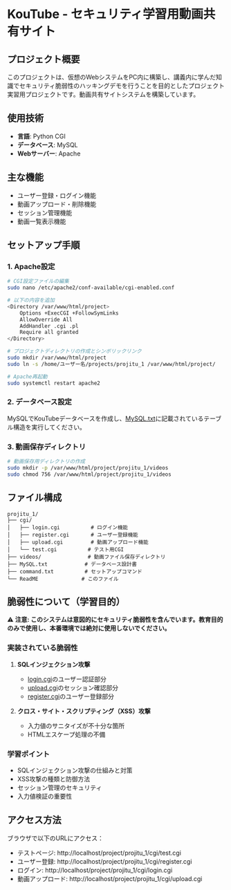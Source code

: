 # KouTube - セキュリティ学習用動画共有サイト

## プロジェクト概要
このプロジェクトは、仮想のWebシステムをPC内に構築し、講義内に学んだ知識でセキュリティ脆弱性のハッキングデモを行うことを目的としたプロジェクト実習用プロジェクトです。動画共有サイトシステムを構築しています。

## 使用技術
- **言語**: Python CGI
- **データベース**: MySQL
- **Webサーバー**: Apache

## 主な機能
- ユーザー登録・ログイン機能
- 動画アップロード・削除機能
- セッション管理機能
- 動画一覧表示機能

## セットアップ手順

### 1. Apache設定
```bash
# CGI設定ファイルの編集
sudo nano /etc/apache2/conf-available/cgi-enabled.conf

# 以下の内容を追加
<Directory /var/www/html/project>
    Options +ExecCGI +FollowSymLinks
    AllowOverride All
    AddHandler .cgi .pl
    Require all granted
</Directory>

# プロジェクトディレクトリの作成とシンボリックリンク
sudo mkdir /var/www/html/project
sudo ln -s /home/ユーザー名/projects/projitu_1 /var/www/html/project/

# Apache再起動
sudo systemctl restart apache2
```

### 2. データベース設定
MySQLでKouTubeデータベースを作成し、[MySQL.txt](MySQL.txt)に記載されているテーブル構造を実行してください。

### 3. 動画保存ディレクトリ
```bash
# 動画保存用ディレクトリの作成
sudo mkdir -p /var/www/html/project/projitu_1/videos
sudo chmod 756 /var/www/html/project/projitu_1/videos
```

## ファイル構成
```
projitu_1/
├── cgi/
│   ├── login.cgi          # ログイン機能
│   ├── register.cgi       # ユーザー登録機能
│   ├── upload.cgi         # 動画アップロード機能
│   └── test.cgi          # テスト用CGI
├── videos/               # 動画ファイル保存ディレクトリ
├── MySQL.txt            # データベース設計書
├── command.txt          # セットアップコマンド
└── ReadME              # このファイル
```

## 脆弱性について（学習目的）
⚠️ **注意: このシステムは意図的にセキュリティ脆弱性を含んでいます。教育目的のみで使用し、本番環境では絶対に使用しないでください。**

### 実装されている脆弱性
1. **SQLインジェクション攻撃**
   - [login.cgi](cgi/login.cgi)のユーザー認証部分
   - [upload.cgi](cgi/upload.cgi)のセッション確認部分
   - [register.cgi](cgi/register.cgi)のユーザー登録部分

2. **クロス・サイト・スクリプティング（XSS）攻撃**
   - 入力値のサニタイズが不十分な箇所
   - HTMLエスケープ処理の不備

### 学習ポイント
- SQLインジェクション攻撃の仕組みと対策
- XSS攻撃の種類と防御方法
- セッション管理のセキュリティ
- 入力値検証の重要性

## アクセス方法
ブラウザで以下のURLにアクセス：
- テストページ: http://localhost/project/projitu_1/cgi/test.cgi
- ユーザー登録: http://localhost/project/projitu_1/cgi/register.cgi
- ログイン: http://localhost/project/projitu_1/cgi/login.cgi
- 動画アップロード: http://localhost/project/projitu_1/cgi/upload.cgi